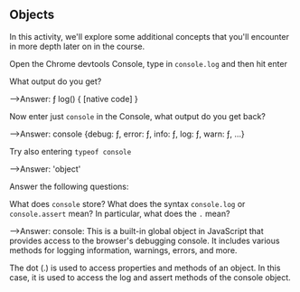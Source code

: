 ## Objects

In this activity, we'll explore some additional concepts that you'll encounter in more depth later on in the course.

Open the Chrome devtools Console, type in `console.log` and then hit enter

What output do you get?

-->Answer: ƒ log() { [native code] }

Now enter just `console` in the Console, what output do you get back?

-->Answer: console {debug: ƒ, error: ƒ, info: ƒ, log: ƒ, warn: ƒ, …}

Try also entering `typeof console`

-->Answer: 'object'

Answer the following questions:

What does `console` store?
What does the syntax `console.log` or `console.assert` mean? In particular, what does the `.` mean?

-->Answer: 
console: This is a built-in global object in JavaScript that provides access to the browser's debugging console. It includes various methods for logging information, warnings, errors, and more.

The dot (.) is used to access properties and methods of an object. In this case, it is used to access the log and assert methods of the console object.